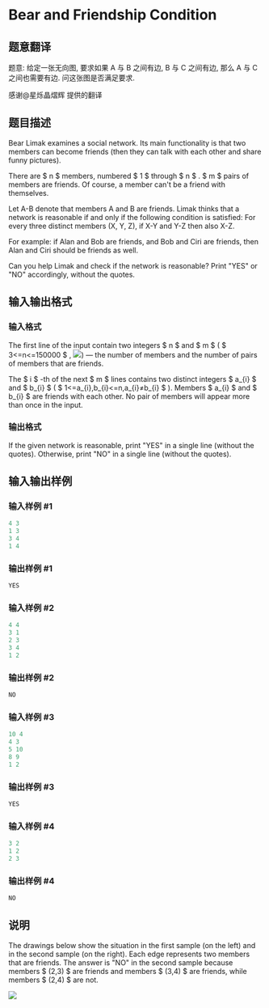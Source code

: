 # Bear and Friendship Condition

## 题意翻译

 题意: 给定一张无向图, 要求如果 A 与 B 之间有边, B 与 C 之间有边, 那么 A 与 C 之间也需要有边. 问这张图是否满足要求.

感谢@星烁晶熠辉 提供的翻译

## 题目描述

Bear Limak examines a social network. Its main functionality is that two members can become friends (then they can talk with each other and share funny pictures).

There are $ n $ members, numbered $ 1 $ through $ n $ . $ m $ pairs of members are friends. Of course, a member can't be a friend with themselves.

Let A-B denote that members A and B are friends. Limak thinks that a network is reasonable if and only if the following condition is satisfied: For every three distinct members (X, Y, Z), if X-Y and Y-Z then also X-Z.

For example: if Alan and Bob are friends, and Bob and Ciri are friends, then Alan and Ciri should be friends as well.

Can you help Limak and check if the network is reasonable? Print "YES" or "NO" accordingly, without the quotes.

## 输入输出格式

### 输入格式

The first line of the input contain two integers $ n $ and $ m $ ( $ 3<=n<=150000 $ , ![](https://cdn.luogu.com.cn/upload/vjudge_pic/CF771A/8f065d6ccf5ce6e7ee658f598aa517f9541bc089.png)) — the number of members and the number of pairs of members that are friends.

The $ i $ -th of the next $ m $ lines contains two distinct integers $ a_{i} $ and $ b_{i} $ ( $ 1<=a_{i},b_{i}<=n,a_{i}≠b_{i} $ ). Members $ a_{i} $ and $ b_{i} $ are friends with each other. No pair of members will appear more than once in the input.

### 输出格式

If the given network is reasonable, print "YES" in a single line (without the quotes). Otherwise, print "NO" in a single line (without the quotes).

## 输入输出样例

### 输入样例 #1

```cpp
4 3
1 3
3 4
1 4

```
### 输出样例 #1

```cpp
YES

```
### 输入样例 #2

```cpp
4 4
3 1
2 3
3 4
1 2

```
### 输出样例 #2

```cpp
NO

```
### 输入样例 #3

```cpp
10 4
4 3
5 10
8 9
1 2

```
### 输出样例 #3

```cpp
YES

```
### 输入样例 #4

```cpp
3 2
1 2
2 3

```
### 输出样例 #4

```cpp
NO

```
## 说明

The drawings below show the situation in the first sample (on the left) and in the second sample (on the right). Each edge represents two members that are friends. The answer is "NO" in the second sample because members $ (2,3) $ are friends and members $ (3,4) $ are friends, while members $ (2,4) $ are not.

![](https://cdn.luogu.com.cn/upload/vjudge_pic/CF771A/452e04bb457330535035b94604ffb28f5fa05d56.png)

